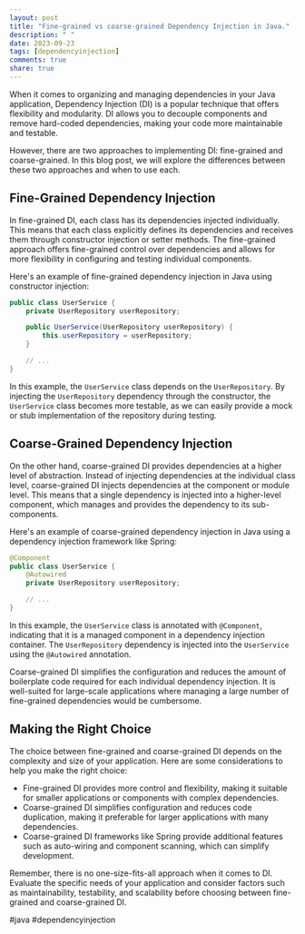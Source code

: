 ```yaml
---
layout: post
title: "Fine-grained vs coarse-grained Dependency Injection in Java."
description: " "
date: 2023-09-23
tags: [dependencyinjection]
comments: true
share: true
---
```


When it comes to organizing and managing dependencies in your Java application, Dependency Injection (DI) is a popular technique that offers flexibility and modularity. DI allows you to decouple components and remove hard-coded dependencies, making your code more maintainable and testable.

However, there are two approaches to implementing DI: fine-grained and coarse-grained. In this blog post, we will explore the differences between these two approaches and when to use each.

## Fine-Grained Dependency Injection

In fine-grained DI, each class has its dependencies injected individually. This means that each class explicitly defines its dependencies and receives them through constructor injection or setter methods. The fine-grained approach offers fine-grained control over dependencies and allows for more flexibility in configuring and testing individual components.

Here's an example of fine-grained dependency injection in Java using constructor injection:

```java
public class UserService {
    private UserRepository userRepository;

    public UserService(UserRepository userRepository) {
        this.userRepository = userRepository;
    }

    // ...
}
```

In this example, the `UserService` class depends on the `UserRepository`. By injecting the `UserRepository` dependency through the constructor, the `UserService` class becomes more testable, as we can easily provide a mock or stub implementation of the repository during testing.

## Coarse-Grained Dependency Injection

On the other hand, coarse-grained DI provides dependencies at a higher level of abstraction. Instead of injecting dependencies at the individual class level, coarse-grained DI injects dependencies at the component or module level. This means that a single dependency is injected into a higher-level component, which manages and provides the dependency to its sub-components.

Here's an example of coarse-grained dependency injection in Java using a dependency injection framework like Spring:

```java
@Component
public class UserService {
    @Autowired
    private UserRepository userRepository;

    // ...
}
```

In this example, the `UserService` class is annotated with `@Component`, indicating that it is a managed component in a dependency injection container. The `UserRepository` dependency is injected into the `UserService` using the `@Autowired` annotation.

Coarse-grained DI simplifies the configuration and reduces the amount of boilerplate code required for each individual dependency injection. It is well-suited for large-scale applications where managing a large number of fine-grained dependencies would be cumbersome.

## Making the Right Choice

The choice between fine-grained and coarse-grained DI depends on the complexity and size of your application. Here are some considerations to help you make the right choice:

- Fine-grained DI provides more control and flexibility, making it suitable for smaller applications or components with complex dependencies.
- Coarse-grained DI simplifies configuration and reduces code duplication, making it preferable for larger applications with many dependencies.
- Coarse-grained DI frameworks like Spring provide additional features such as auto-wiring and component scanning, which can simplify development.

Remember, there is no one-size-fits-all approach when it comes to DI. Evaluate the specific needs of your application and consider factors such as maintainability, testability, and scalability before choosing between fine-grained and coarse-grained DI.

#java #dependencyinjection
